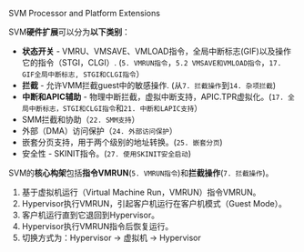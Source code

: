 SVM Processor and Platform Extensions

SVM**硬件扩展**可以分为**以下类别**：
* **状态开关** - VMRU、VMSAVE、VMLOAD指令，全局中断标志(GIF)以及操作它的指令（STGI，CLGI）. (`5. VMRUN指令`，`5.2 VMSAVE和VMLOAD指令`，`17. GIF全局中断标志, STGI和CLGI指令`）
* **拦截** - 允许VMM拦截guest中的敏感操作. (从`7. 拦截操作`到`14. 杂项拦截`)
* **中断和APIC辅助** - 物理中断拦截，虚拟中断支持，APIC.TPR虚拟化。(`17. 全局中断标志，STGI和CLGI指令`和`21. 中断和LAPIC支持`）
* SMM拦截和协助（`22. SMM支持`）
* 外部（DMA）访问保护（`24. 外部访问保护`）
* 嵌套分页支持，用于两个级别的地址转换。(`25. 嵌套分页`)
* 安全性 - SKINIT指令。(`27. 使用SKINIT安全启动`)

SVM的**核心构架**包括**指令VMRUN**(`5. VMRUN指令`)和**拦截操作**(`7. 拦截操作`)。

1. 基于虚拟机运行（Virtual Machine Run，VMRUN）指令VMRUN。
2. Hypervisor执行VMRUN，引起客户机运行在客户机模式（Guest Mode）。
3. 客户机运行直到它退回到Hypervisor。
4. Hypervisor执行VMRUN指令后恢复运行。
5. 切换方式为：Hypervisor -> 虚拟机 -> Hypervisor

